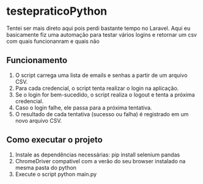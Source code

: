 # testepraticoPython


Tentei ser mais direto aqui pois perdi bastante tempo no Laravel. 
Aqui eu basicamente fiz uma automação para testar vários logins e retornar um csv com quais funcionanram e quais não 


## Funcionamento
1. O script carrega uma lista de emails e senhas a partir de um arquivo CSV.
2. Para cada credencial, o script tenta realizar o login na aplicação.
3. Se o login for bem-sucedido, o script realiza o logout e tenta a próxima credencial.
4. Caso o login falhe, ele passa para a próxima tentativa.
5. O resultado de cada tentativa (sucesso ou falha) é registrado em um novo arquivo CSV.

## Como executar o projeto
1. Instale as dependências necessárias:
   pip install selenium pandas
2. ChromeDriver compativel com a verão do seu browser instalado na mesma pasta do python
4. Execute o script
   python main.py
